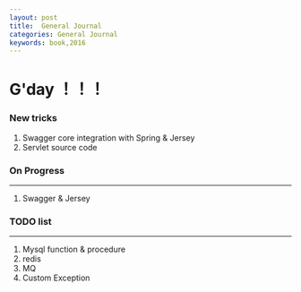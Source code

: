 ```yaml
---
layout: post
title:  General Journal
categories: General Journal
keywords: book,2016
---
```


# G'day ！！！

### New tricks

1. Swagger core integration with Spring & Jersey
2. Servlet source code




### On Progress
-- --

1. Swagger & Jersey
    


### TODO list
-- --

1. Mysql function & procedure
2. redis
3. MQ
4. Custom Exception